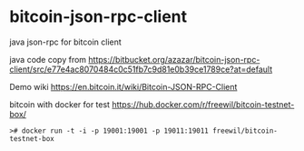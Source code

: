 # bitcoin-json-rpc-client
java json-rpc for bitcoin client

java code copy from https://bitbucket.org/azazar/bitcoin-json-rpc-client/src/e77e4ac8070484c0c51fb7c9d81e0b39ce1789ce?at=default

Demo wiki https://en.bitcoin.it/wiki/Bitcoin-JSON-RPC-Client

bitcoin with docker for test https://hub.docker.com/r/freewil/bitcoin-testnet-box/

    ># docker run -t -i -p 19001:19001 -p 19011:19011 freewil/bitcoin-testnet-box


